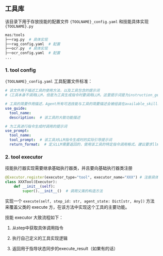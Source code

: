## 工具库

该目录下用于存放技能的配置文件 `{TOOLNAME}_config.yaml` 和技能具体实现 `{TOOLNAME}.py`

```python
mas/tools
├──rag.py  # 具体实现
├──rag_config.yaml  # 配置
├──ocr.py  # 具体实现
├──ocr_config.yaml  # 配置
...
```

### 1. tool config

`{TOOLNAME}_config.yaml` 工具配置文件标准：

```yaml
# 该文件用于描述工具的使用方法，以及工具包含的提示词
#（工具本身不调用LLM，但是为工具生成指令时要调用LLM。这里提示词是为instruction_generation准备的）。

# 工具的简要作用描述，Agent所有可选技能与工具的简要描述会被组装在available_skills_and_tools中
use_guide:
  tool_name: 
  description:  # 该工具的大致功能描述

# 为工具进行指令生成时调用的提示词
use_prompt:
  tool_name: 
  tool_prompt:  # 该工具对LLM指令生成时的实际引导提示词
  return_format:  # 定义LLM需要返回的，使用该工具的特定指令调用格式。建议要求llm将指令格式夹在<TOOLNAME></TOOLNAME>之间以便代码解析
```



### 2. tool executor

技能执行器实现需要继承基础执行器类，并且要向基础执行器类注册

```python
@Executor.register(executor_type="tool", executor_name="XXX") # 注册具体工具名到类型 "tool", 名称 "XXX"
class XXXTool(Executor):
    def __init__(self):
        super().__init__()  # 调用父类的构造方法
```

实现一个 `execute(self, step_id: str, agent_state: Dict[str, Any])` 方法来覆盖父类的 execute 方，在该方法中实现这个工具的主要功能。

技能 executor 大致流程如下：

1. 从step中获取具体调用指令

2. 执行自己定义的工具实现逻辑

3. 返回用于指导状态同步的execute_result（如果有的话）
